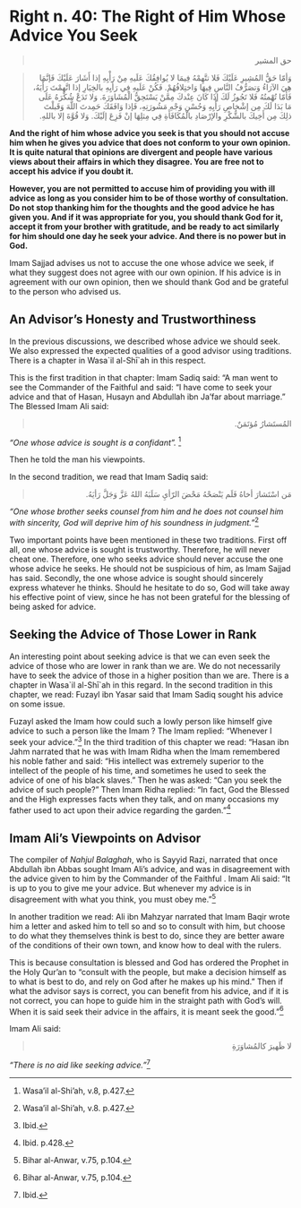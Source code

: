 Right n. 40: The Right of Him Whose Advice You Seek
===================================================

<blockquote dir="rtl">
  <p>
حق المشير
  </p>
</blockquote>

<blockquote dir="rtl">
  <p>
وَأمّا حَقُّ المُشِيرِ عَلَيْكَ فَلا تتَّهِمْهُ فِيمَا لا يُوافِقُكَ
عَلَيهِ مِنْ رَأْيِهِ إذا أَشَارَ عَلَيْكَ فَإنَّمَا هِيَ الآرَاءُ
وَتصَرُّفُ النَّاسِ فِيهَا وَاختِلافُهُمْ. فَكُنْ عَلَيهِ فِي رَأيِهِ
بالخِيَارِ إذا اتَّهمْتَ رَأْيَهُ، فَأَمّا تُهْمتُهُ فَلا تَجُوزُ لَكَ
إذَا كَانَ عِنْدكَ مِمَّنْ يَسْتَحِقُّ الْمُشَاوَرَةَ. وَلا تَدَعْ
شُكْرَهُ عَلَى مَا بَدَا لَكَ مِن إشْخاصِ رَأْيِهِ وَحُسْنِ وَجْهِ
مَشُورَتِهِ، فَإذا وَافَقَكَ حَمِدتَ اللَّهَ وَقَبلْتَ ذلِكَ مِن
أَخِيكَ بالشُّكْرِ والإرْصَادِ بالْمُكَافَأَةِ فِي مِثلِهَا إنْ فَزِعَ
إلَيْكَ. وَلا قُوَّةَ إلا باللهِ.
  </p>
</blockquote>

**And the right of him whose advice you seek is that you should not
accuse him when he gives you advice that does not conform to your own
opinion. It is quite natural that opinions are divergent and people have
various views about their affairs in which they disagree. You are free
not to accept his advice if you doubt it.**

**However, you are not permitted to accuse him of providing you with ill
advice as long as you consider him to be of those worthy of
consultation. Do not stop thanking him for the thoughts and the good
advice he has given you. And if it was appropriate for you, you should
thank God for it, accept it from your brother with gratitude, and be
ready to act similarly for him should one day he seek your advice. And
there is no power but in God.**

Imam Sajjad advises us not to accuse the one whose advice we seek, if
what they suggest does not agree with our own opinion. If his advice is
in agreement with our own opinion, then we should thank God and be
grateful to the person who advised us.

An Advisor’s Honesty and Trustworthiness
----------------------------------------

In the previous discussions, we described whose advice we should seek.
We also expressed the expected qualities of a good advisor using
traditions. There is a chapter in Wasa\`il al-Shī\`ah in this respect.

This is the first tradition in that chapter: Imam Sadiq said: “A man
went to see the Commander of the Faithful and said: “I have come to seek
your advice and that of Hasan, Husayn and Abdullah ibn Ja’far about
marriage.” The Blessed Imam Ali said:

<blockquote dir="rtl">
  <p>
المُستَشارُ مُؤتَمَنٌ.
  </p>
</blockquote>

*“One whose advice is sought is a confidant”.* [^1]

Then he told the man his viewpoints.

In the second tradition, we read that Imam Sadiq said:

<blockquote dir="rtl">
  <p>
مَن اسْتَشارَ أخاهُ فَلَم يَنْصَحْهُ مَحْضَ الرّأيِ سَلَبَهُ اللهُ
عَزَّ وَجَلَّ رَأيَهُ.
  </p>
</blockquote>

*“One whose brother seeks counsel from him and he does not counsel him
with sincerity, God will deprive him of his soundness in judgment.”*[^2]

Two important points have been mentioned in these two traditions. First
off all, one whose advice is sought is trustworthy. Therefore, he will
never cheat one. Therefore, one who seeks advice should never accuse the
one whose advice he seeks. He should not be suspicious of him, as Imam
Sajjad has said. Secondly, the one whose advice is sought should
sincerely express whatever he thinks. Should he hesitate to do so, God
will take away his effective point of view, since he has not been
grateful for the blessing of being asked for advice.

Seeking the Advice of Those Lower in Rank
-----------------------------------------

An interesting point about seeking advice is that we can even seek the
advice of those who are lower in rank than we are. We do not necessarily
have to seek the advice of those in a higher position than we are. There
is a chapter in Wasa\`il al-Shī\`ah in this regard. In the second
tradition in this chapter, we read: Fuzayl ibn Yasar said that Imam
Sadiq sought his advice on some issue.

Fuzayl asked the Imam how could such a lowly person like himself give
advice to such a person like the Imam ? The Imam replied: “Whenever I
seek your advice.”[^3] In the third tradition of this chapter we read:
“Hasan ibn Jahm narrated that he was with Imam Ridha when the Imam
remembered his noble father and said: “His intellect was extremely
superior to the intellect of the people of his time, and sometimes he
used to seek the advice of one of his black slaves.” Then he was asked:
“Can you seek the advice of such people?” Then Imam Ridha replied: “In
fact, God the Blessed and the High expresses facts when they talk, and
on many occasions my father used to act upon their advice regarding the
garden.”[^4]

Imam Ali’s Viewpoints on Advisor
--------------------------------

The compiler of *Nahjul Balaghah*, who is Sayyid Razi, narrated that
once Abdullah ibn Abbas sought Imam Ali’s advice, and was in
disagreement with the advice given to him by the Commander of the
Faithful . Imam Ali said: “It is up to you to give me your advice. But
whenever my advice is in disagreement with what you think, you must obey
me.”[^5]

In another tradition we read: Ali ibn Mahzyar narrated that Imam Baqir
wrote him a letter and asked him to tell so and so to consult with him,
but choose to do what they themselves think is best to do, since they
are better aware of the conditions of their own town, and know how to
deal with the rulers.

This is because consultation is blessed and God has ordered the Prophet
in the Holy Qur’an to “consult with the people, but make a decision
himself as to what is best to do, and rely on God after he makes up his
mind.” Then if what the advisor says is correct, you can benefit from
his advice, and if it is not correct, you can hope to guide him in the
straight path with God’s will. When it is said seek their advice in the
affairs, it is meant seek the good.”[^6]

Imam Ali said:

<blockquote dir="rtl">
  <p>
لا ظَهيرَ كالمُشاوَرَةِ
  </p>
</blockquote>

*“There is no aid like seeking advice.”*[^7]

[^1]: Wasa’il al-Shi’ah, v.8, p.427.

[^2]: Wasa’il al-Shi’ah, v.8. p.427.

[^3]: Ibid.

[^4]: Ibid. p.428.

[^5]: Bihar al-Anwar, v.75, p.104.

[^6]: Bihar al-Anwar, v.75, p.104.

[^7]: Ibid.



